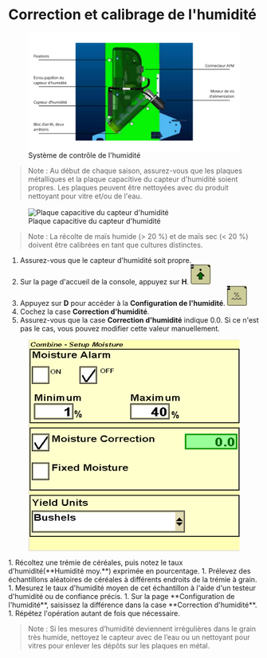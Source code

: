 # Correction et calibrage de l'humidité

<figure>
  <img align="center" src="images/yield-calibration-Procedure-s-600-series-combines-FR-5.png" alt="Système de contrôle de l'humidité" style="max-width:100%;">
  <figcaption>Système de contrôle de l'humidité</figcaption>
</figure>

> Note : Au début de chaque saison, assurez-vous que les plaques métalliques et la plaque capacitive du capteur d'humidité 
> soient propres. Les plaques peuvent être nettoyées avec du produit nettoyant pour vitre et/ou de l'eau.

<figure>
  <img align="center" src="images/yield-calibration-Procedure-s-600-series-combines-FR-20.png" alt="Plaque capacitive du capteur d'humidité" style="max-width:100%;">
  <figcaption>Plaque capacitive du capteur d'humidité</figcaption>
</figure>

> Note : La récolte de maïs humide (> 20 %) et de maïs sec (< 20 %) doivent 
être calibrées en tant que cultures distinctes.

1. Assurez-vous que le capteur d'humidité soit propre.
1. Sur la page d'accueil de la console, appuyez sur **H**. <img src="images/yield-calibration-Procedure-s-600-series-combines-FR-22.png" alt="Flèche vers le haut pointant vers un point" width="40">
1. Appuyez sur **D** pour accéder à la **Configuration de l'humidité**.  <img src="images/yield-calibration-Procedure-s-600-series-combines-FR-21.png" alt="Symbole pourcentage au-dessus de l'eau" width="40">
1. Cochez la case **Correction d'humidité**.
1. Assurez-vous que la case **Correction d'humidité** indique 0.0. Si ce n'est pas le cas, vous pouvez modifier cette valeur manuellement. 
<figure>
  <img align="center" src="images/yield-calibration-Procedure-s-600-series-combines-FR-23.png" style="max-width:100%;">
</figure>
1. Récoltez une trémie de céréales, puis notez le taux d'humidité(**Humidité moy.**) exprimée en pourcentage.
1. Prélevez des échantillons aléatoires de céréales à différents endroits
de la trémie à grain.
1. Mesurez le taux d'humidité moyen de cet échantillon à l'aide d'un testeur
d'humidité ou de confiance précis.
1. Sur la page **Configuration de l'humidité**, saisissez la différence dans la case **Correction d'humidité**.
1. Répétez l'opération autant de fois que nécessaire.

> Note : Si les mesures d’humidité deviennent irrégulières dans le grain très 
humide, nettoyez le capteur avec de l’eau ou un nettoyant pour vitres 
pour enlever les dépôts sur les plaques en métal.
